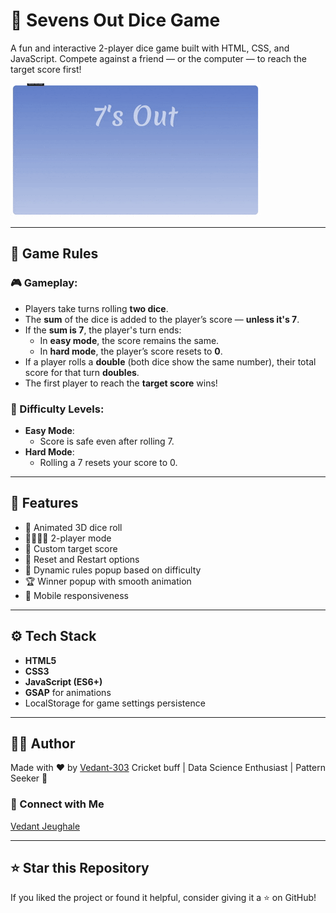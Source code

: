 # 🎲 Sevens Out Dice Game

A fun and interactive 2-player dice game built with HTML, CSS, and JavaScript. Compete against a friend — or the computer — to reach the target score first!

![Screenshot](./Sounds/SevensOutDiceGame.gif)

---

## 📜 Game Rules

### 🎮 Gameplay:

- Players take turns rolling **two dice**.
- The **sum** of the dice is added to the player’s score — **unless it's 7**.
- If the **sum is 7**, the player's turn ends:
  - In **easy mode**, the score remains the same.
  - In **hard mode**, the player’s score resets to **0**.
- If a player rolls a **double** (both dice show the same number), their total score for that turn **doubles**.
- The first player to reach the **target score** wins!

### 🧠 Difficulty Levels:

- **Easy Mode**:
  - Score is safe even after rolling 7.
- **Hard Mode**:
  - Rolling a 7 resets your score to 0.

---

## 🧩 Features

- 🎲 Animated 3D dice roll
- 🧍‍♂️🧍‍♀️ 2-player mode 
- 🎯 Custom target score
- 🔄 Reset and Restart options
- 📜 Dynamic rules popup based on difficulty
- 🏆 Winner popup with smooth animation
- 📱 Mobile responsiveness

---

## ⚙️ Tech Stack

- **HTML5**
- **CSS3**
- **JavaScript (ES6+)**
- **GSAP** for animations
- LocalStorage for game settings persistence

---

## 👨‍💻 Author
Made with ❤️ by [Vedant-303](https://github.com/Vedant-303)
Cricket buff | Data Science Enthusiast | Pattern Seeker 🧠

### 🔗 Connect with Me
[Vedant Jeughale](https://www.linkedin.com/in/vedantjeughale/)

---

## ⭐ Star this Repository
If you liked the project or found it helpful, consider giving it a ⭐ on GitHub!
